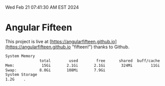 Wed Feb 21 07:41:30 AM EST 2024

# Angular Fifteen


This project is live at [https://angularfifteen.github.io](https://angularfifteen.github.io "fifteen!") thanks to Github.

```bash
System Memory
               total        used        free      shared  buff/cache   available
Mem:            15Gi       2.1Gi       2.1Gi       324Mi        11Gi        13Gi
Swap:          8.0Gi       108Mi       7.9Gi
System Storage
1.2G	.
```
